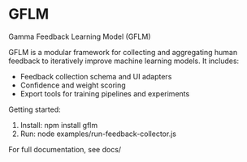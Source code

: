 # GFLM

Gamma Feedback Learning Model (GFLM)

GFLM is a modular framework for collecting and aggregating human feedback to iteratively improve machine learning models. It includes:
- Feedback collection schema and UI adapters
- Confidence and weight scoring
- Export tools for training pipelines and experiments

Getting started:
1. Install: npm install gflm
2. Run: node examples/run-feedback-collector.js

For full documentation, see docs/
